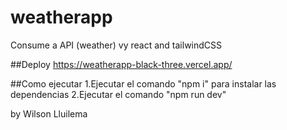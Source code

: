 # weatherapp

Consume a API (weather) vy react and tailwindCSS

##Deploy
https://weatherapp-black-three.vercel.app/

##Como ejecutar
1.Ejecutar el comando "npm i" para instalar las dependencias
2.Ejecutar el comando "npm run dev"

by Wilson Lluilema
